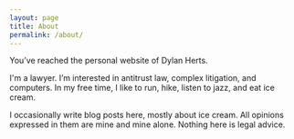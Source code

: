 ```yaml
---
layout: page
title: About
permalink: /about/
---
```


You’ve reached the personal website of Dylan Herts.

I'm a lawyer.  I’m interested in antitrust law, complex litigation, and computers.  In my free time, I like to run, hike, listen to jazz, and eat ice cream.

I occasionally write blog posts here, mostly about ice cream.   All opinions expressed in them are mine and mine alone.  Nothing here is legal advice.
